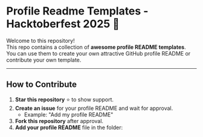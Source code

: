 # Profile Readme Templates - Hacktoberfest 2025 🎉

Welcome to this repository!  
This repo contains a collection of **awesome profile README templates**.  
You can use them to create your own attractive GitHub profile README or contribute your own template.

---

## How to Contribute

1. **Star this repository** ⭐ to show support.  
2. **Create an issue** for your profile README and wait for approval.  
   - Example: "Add my profile README"  
3. **Fork this repository** after approval.  
4. **Add your profile README** file in the folder:  

